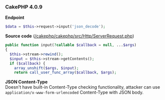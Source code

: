 ### CakePHP 4.0.9

**Endpoint**
```php
$data = $this->request->input('json_decode');
```

**Source code** ([/cakephp/cakephp/src/Http/ServerRequest.php](https://github.com/cakephp/cakephp/blob/b5c17f7a8aa20a0334b7689a90b1fd9383783bed/src/Http/ServerRequest.php#L1279-L1291))
```php
public function input(?callable $callback = null, ...$args)
{
  $this->stream->rewind();
  $input = $this->stream->getContents();
  if ($callback) {
    array_unshift($args, $input);
    return call_user_func_array($callback, $args);
```

**JSON Content-Type**  
Doesn't have built-in Content-Type checking functionality, attacker can use `application/x-www-form-urlencoded` Content-Type with JSON body.